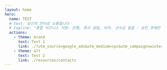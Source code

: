 ```yaml
---
layout: home
hero:
  name: TEST
  # text: 당신의 언어로 소통합니다
  # tagline: "종합 비즈니스 지원: 은행, 회사 설립, 비자. 선수금 없음 - 승인 후에만 지불."
  actions:
    - theme: brand
      text: Test 1
      link: ./?utm_source=google_ads&utm_medium=cpc&utm_campaign=winter_2025
    - theme: alt
      text: Test 2
      link: ./resources/contacts
---
```

